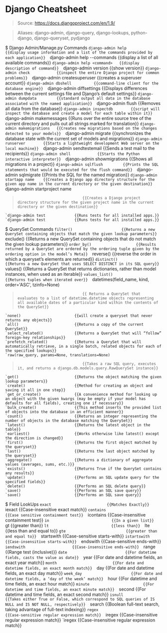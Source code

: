 # Django Cheatsheet

> Source: https://docs.djangoproject.com/en/1.9/

> Aliases: django-admin, django-query, django-lookups, python-django, django-queryset, pydjango

$ Django Admin/Manage.py Commands
    `django-admin help             {{display usage information and a list of the commands provided by each application}} 
    `django-admin help --commands  {{display a list of all available commands}} 
    `django-admin help <command>   {{display  description of command}} 
    `django-admin version          {{show version}} 
    `django-admin check            {{inspect the entire Django project for common problems}} 
    `django-admin createsuperuser  {{creates a superuser account}} 
    `django-admin dbshell          {{command-line client for the database engine}} 
    `django-admin diffsettings     {{Displays differences between the current settings file and Django’s default settings}} 
    `django-admin dumpdata         {{standard output all data in the database associated with the named application}} 
    `django-admin flush            {{Removes all data from the database}} 
    `django-admin inspectdb        {{script will inspect the database and create a model for each table within it}} 
    `django-admin makemessages     {{Runs over the entire source tree of the current directory and pulls out all strings marked for translation}} 
    `django-admin makemigrations   {{Creates new migrations based on the changes detected to your models}} 
    `django-admin migrate          {{synchronizes the database state with the current set of models and migrations}} 
    `django-admin runserver        {{Starts a lightweight development Web server on the local machine}} 
    `django-admin sendtestemail    {{Sends a test mail to the recipients}} 
    `django-admin shell            {{Starts the Python interactive interpreter}} 
    `django-admin showmigrations   {{Shows all migrations in a project}} 
    `django-admin sqlflush         {{Prints the SQL statements that would be executed for the flush command}} 
    `django-admin sqlmigrate       {{Prints the SQL for the named migration}} 
    `django-admin startapp name    {{Creates a Django app directory structure for the given app name in the current directory or the given destination}} 
    `django-admin startproject name
>                                  {{Creates a Django project directory structure for the given project name in the current directory or the given destination}} 
    `django-admin test             {{Runs tests for all installed apps.}} 
    `django-admin test             {{Runs tests for all installed apps.}} 

$ QuerySet Commands
    `filter()                      {{Returns a new QuerySet containing objects that match the given lookup parameters}} 
    `exclude()                     {{Returns a new QuerySet containing objects that do not match the given lookup parameters}} 
    `order_by()                    {{Results returned by a QuerySet are ordered by the ordering tuple given by the ordering option in the model’s Meta}} 
    `reverse()                     {{reverse the order in which a queryset’s elements are returned}} 
    `distinct()                    {{Returns a new QuerySet that uses SELECT DISTINCT in its SQL query}} 
    `values()                      {{Returns a QuerySet that returns dictionaries, rather than model instances, when used as an iterable}} 
    `values_list()                 {{Returns tuples when iterated over}} 
    `datetimes(field_name, kind, order='ASC', tzinfo=None)
>                                  {{ Returns a QuerySet that evaluates to a list of datetime.datetime objects representing all available dates of a particular kind within the contents of the QuerySet}} 
    `none()                        {{will create a queryset that never returns any objects}} 
    `all()                         {{Returns a copy of the current QuerySet}} 
    `select_related()              {{Returns a QuerySet that will “follow” foreign-key relationships}} 
    `prefetch_related()            {{Returns a QuerySet that will automatically retrieve, in a single batch, related objects for each of the specified lookups}} 
    `raw(raw_query, params=None, translations=None)
>                                  {{Takes a raw SQL query, executes it, and returns a django.db.models.query.RawQuerySet instance}} 
    `get()                         {{Returns the object matching the given lookup parameters}} 
    `create()                      {{Method for creating an object and saving it all in one step}} 
    `get_or_create()               {{A convenience method for looking up an object with the given kwargs (may be empty if your model has defaults for all fields), creating one if necessary}} 
    `bulk_create()                 {{This method inserts the provided list of objects into the database in an efficient manner}} 
    `count()                       {{Returns an integer representing the number of objects in the database matching the QuerySet}} 
    `latest()                      {{Returns the latest object in the table}} 
    `earliest()                    {{Works otherwise like latest() except the direction is changed}} 
    `first()                       {{Returns the first object matched by the queryset}} 
    `last()                        {{Returns the last object matched by the queryset}} 
    `aggregate()                   {{Returns a dictionary of aggregate values (averages, sums, etc.)}} 
    `exists()                      {{Returns True if the QuerySet contains any results}} 
    `update()                      {{Performs an SQL update query for the specified fields}} 
    `delete()                      {{Performs an SQL delete query}} 
    `save()                        {{Performs an SQL save query}} 
    `save()                        {{Performs an SQL save query}} 

$ Field LookUps
    `exact                         {{Matches Exactly}} 
    `iexact                        {{Case-insensitive exact match}} 
    `contains                      {{Case sensitive containment test}} 
    `icontains                     {{Case-insensitive containment test}} 
    `in                            {{In a given list}} 
    `gt                            {{greater than}} 
    `lt                            {{less than}} 
    `lte                           {{less than and equal to}} 
    `gte                           {{greater than and equal to}} 
    `startswith                    {{Case-sensitive starts-with}} 
    `istartswith                   {{Case-insensitive starts-with}} 
    `endswith                      {{Case-sensitive ends-with}} 
    `iendswith                     {{Case-insensitive ends-with}} 
    `range                         {{Range test (inclusive)}} 
    `date                          {{For datetime fields, casts the value as date}} 
    `year                          {{For date and datetime fields, an exact year match}} 
    `month                         {{For date and datetime fields, an exact month match}} 
    `day                           {{For date and datetime fields, an exact day match}} 
    `week_day                      {{For date and datetime fields, a ‘day of the week’ match}} 
    `hour                          {{For datetime and time fields, an exact hour match}} 
    `minute                        {{For datetime and time fields, an exact minute match}} 
    `second                        {{For datetime and time fields, an exact second match}} 
    `isnull                        {{Takes either True or False, which correspond to SQL queries of IS NULL and IS NOT NULL, respectively}} 
    `search                        {{Boolean full-text search, taking advantage of full-text indexing}} 
    `regex                         {{Case-sensitive regular expression match}} 
    `iregex                        {{Case-insensitive regular expression match}} 
    `iregex                        {{Case-insensitive regular expression match}} 

